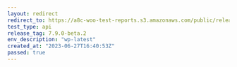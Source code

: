 ```yaml
---
layout: redirect
redirect_to: https://a8c-woo-test-reports.s3.amazonaws.com/public/release/7.9.0-beta.2/wp-latest/api/index.html
test_type: api
release_tag: 7.9.0-beta.2
env_description: "wp-latest"
created_at: "2023-06-27T16:40:53Z"
passed: true
---
```

